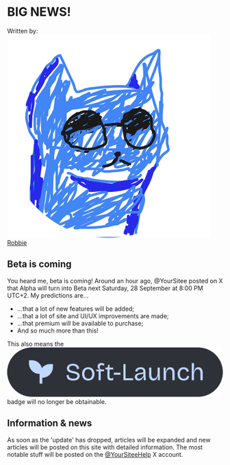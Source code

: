 # BIG NEWS!

Written by: <img src="../.gitbook/assets/contributors/robskan.png" data-size="line"> [Robbie](../about/contributors.md#robskan-project-lead)

## Beta is coming

You heard me, beta is coming! Around an hour ago, @YourSitee posted on X that Alpha will turn into Beta next Saturday, 28 September at 8:00 PM UTC+2. My predictions are...

* ...that a lot of new features will be added;
* ...that a lot of site and UI/UX improvements are made;
* ...that premium will be available to purchase;
* And so much more than this!

This also means the <img src="../.gitbook/assets/Soft-Launch Card.png" alt="" data-size="line"> badge will no longer be obtainable.&#x20;

## Information & news

As soon as the 'update' has dropped, articles will be expanded and new articles will be posted on this site with detailed information. The most notable stuff will be posted on the [@YourSiteeHelp](https://x.com/@YourSiteeHelp) X account.
